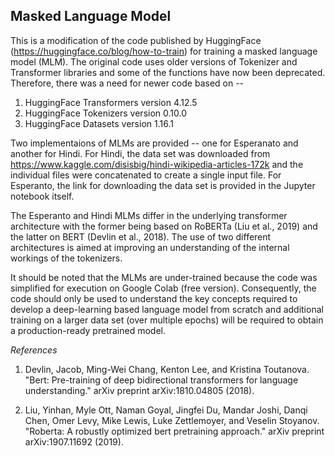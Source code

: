 ## Masked Language Model

This is a modification of the code published by HuggingFace (https://huggingface.co/blog/how-to-train) for training a masked language model (MLM). The original code uses older versions of Tokenizer and Transformer libraries and some of the functions have now been deprecated. Therefore, there was a need for newer code based on -- 
1. HuggingFace Transformers version 4.12.5
2. HuggingFace Tokenizers version 0.10.0
3. HuggingFace Datasets version 1.16.1

Two implementaions of MLMs are provided -- one for Esperanato and another for Hindi. For Hindi, the data set was downloaded from https://www.kaggle.com/disisbig/hindi-wikipedia-articles-172k and the individual files were concatenated to create a single input file. For Esperanto, the link for downloading the data set is provided in the Jupyter notebook itself. 

The Esperanto and Hindi MLMs differ in the underlying transformer architecture with the former being based on RoBERTa (Liu et al., 2019) and the latter on BERT (Devlin et al., 2018). The use of two different architectures is aimed at improving an understanding of the internal workings of the tokenizers. 

It should be noted that the MLMs are under-trained because the code was simplified for execution on Google Colab (free version). Consequently, the code should only be used to understand the key concepts required to develop a deep-learning based language model from scratch and additional training on a larger data set (over multiple epochs) will be required to obtain a production-ready pretrained model.

*References*
1. Devlin, Jacob, Ming-Wei Chang, Kenton Lee, and Kristina Toutanova. "Bert: Pre-training of deep bidirectional transformers for language understanding." arXiv preprint arXiv:1810.04805 (2018).

2. Liu, Yinhan, Myle Ott, Naman Goyal, Jingfei Du, Mandar Joshi, Danqi Chen, Omer Levy, Mike Lewis, Luke Zettlemoyer, and Veselin Stoyanov. "Roberta: A robustly optimized bert pretraining approach." arXiv preprint arXiv:1907.11692 (2019).
